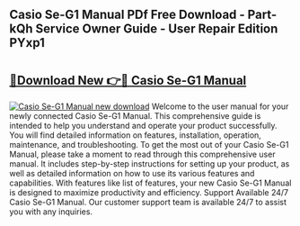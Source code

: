 ## Casio Se-G1 Manual PDf Free Download - Part-kQh Service Owner Guide - User Repair Edition PYxp1

# <h2><a href="http://bc3868.oget.top/?id=Casio+Se-G1+Manual">🔗Download New 👉🔴 Casio Se-G1 Manual</a></h2>

[![Casio Se-G1 Manual new download](https://i.imgur.com/5g1atiW.png)](http://bc3868.oget.top/?id=Casio+Se-G1+Manual)
Welcome to the user manual for your newly connected Casio Se-G1 Manual. This comprehensive guide is intended to help you understand and operate your product successfully. You will find detailed information on features, installation, operation, maintenance, and troubleshooting. To get the most out of your Casio Se-G1 Manual, please take a moment to read through this comprehensive user manual. It includes step-by-step instructions for setting up your product, as well as detailed information on how to use its various features and capabilities. With features like list of features, your new Casio Se-G1 Manual is designed to maximize productivity and efficiency. Support Available 24/7 Casio Se-G1 Manual. Our customer support team is available 24/7 to assist you with any inquiries.
